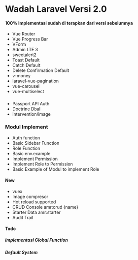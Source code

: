 # Wadah Laravel Versi 2.0

#### 100% Implementasi sudah di terapkan dari versi sebelumnya

-   Vue Router
-   Vue Progress Bar
-   VForm
-   Admin LTE 3
-   sweetalert2
-   Toast Default
-   Catch Default
-   Delete Confirmation Default
-   v-money
-   laravel-vue-pagination
-   vue-carousel
-   vue-multiselect

###

-   Passport API Auth
-   Doctrine Dbal
-   intervention/image

### Modul Implement

-   Auth function
-   Basic Sidebar Function
-   Role Function
-   Basic env.example
-   Implement Permission
-   Implement Role to Permission 
-   Basic Example of Modul to implement Role

#### New

-   vuex
-   Image compresor
-   Hot reload supported
-   CRUD Console amr:crud {name}
-   Starter Data amr:starter 
-   Audit Trail

#### Todo

##### Implementasi Global Function

##### Default System




